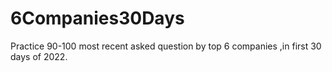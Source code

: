 # 6Companies30Days
Practice 90-100 most recent asked question by top 6 companies ,in first 30 days of 2022.
